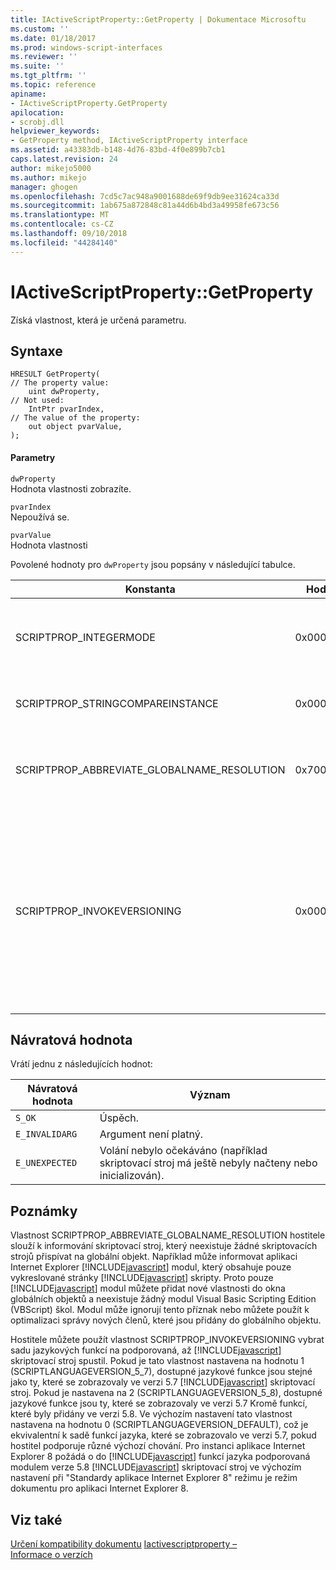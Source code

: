 ```yaml
---
title: IActiveScriptProperty::GetProperty | Dokumentace Microsoftu
ms.custom: ''
ms.date: 01/18/2017
ms.prod: windows-script-interfaces
ms.reviewer: ''
ms.suite: ''
ms.tgt_pltfrm: ''
ms.topic: reference
apiname:
- IActiveScriptProperty.GetProperty
apilocation:
- scrobj.dll
helpviewer_keywords:
- GetProperty method, IActiveScriptProperty interface
ms.assetid: a43383db-b148-4d76-83bd-4f0e899b7cb1
caps.latest.revision: 24
author: mikejo5000
ms.author: mikejo
manager: ghogen
ms.openlocfilehash: 7cd5c7ac948a9001688de69f9db9ee31624ca33d
ms.sourcegitcommit: 1ab675a872848c81a44d6b4bd3a49958fe673c56
ms.translationtype: MT
ms.contentlocale: cs-CZ
ms.lasthandoff: 09/10/2018
ms.locfileid: "44284140"
---
```

# <a name="iactivescriptpropertygetproperty"></a>IActiveScriptProperty::GetProperty
Získá vlastnost, která je určená parametru.  
  
## <a name="syntax"></a>Syntaxe  
  
```  
HRESULT GetProperty(  
// The property value:  
    uint dwProperty,    
// Not used:  
    IntPtr pvarIndex,    
// The value of the property:   
    out object pvarValue,    
);  
```  
  
#### <a name="parameters"></a>Parametry  
 `dwProperty`  
 Hodnota vlastnosti zobrazíte.  
  
 `pvarIndex`  
 Nepoužívá se.  
  
 `pvarValue`  
 Hodnota vlastnosti  
  
 Povolené hodnoty pro `dwProperty` jsou popsány v následující tabulce.  
  
|Konstanta|Hodnota|Význam|  
|--------------|-----------|-------------|  
|SCRIPTPROP_INTEGERMODE|0x00003000|Vynutí skriptovací stroj pro rozdělení v režimu celé číslo místo s plovoucí desetinnou čárkou režim bodu.|  
|SCRIPTPROP_STRINGCOMPAREINSTANCE|0x00003001|Povolí používání funkce porovnání řetězce skriptovací stroj se nahradí.|  
|SCRIPTPROP_ABBREVIATE_GLOBALNAME_RESOLUTION|0x70000002|Informuje o tom, který neexistuje žádné skriptovacích strojů přispívat na globální objekt skriptovací stroj.|  
|SCRIPTPROP_INVOKEVERSIONING|0x00004000|Vynutí [!INCLUDE[javascript](../../javascript/includes/javascript-md.md)] skriptovací stroj k výběru sady funkcí jazyka podporovaná. Výchozí sadu funkcí jazyka podporovaná modulem [!INCLUDE[javascript](../../javascript/includes/javascript-md.md)] skriptovací stroj je ekvivalentní k sadě funkcí jazyka, které se zobrazovalo ve verzi 5.7 [!INCLUDE[javascript](../../javascript/includes/javascript-md.md)] skriptovací stroj.|  
  
## <a name="return-value"></a>Návratová hodnota  
 Vrátí jednu z následujících hodnot:  
  
|Návratová hodnota|Význam|  
|------------------|-------------|  
|`S_OK`|Úspěch.|  
|`E_INVALIDARG`|Argument není platný.|  
|`E_UNEXPECTED`|Volání nebylo očekáváno (například skriptovací stroj má ještě nebyly načteny nebo inicializován).|  
  
## <a name="remarks"></a>Poznámky  
 Vlastnost SCRIPTPROP_ABBREVIATE_GLOBALNAME_RESOLUTION hostitele slouží k informování skriptovací stroj, který neexistuje žádné skriptovacích strojů přispívat na globální objekt. Například může informovat aplikaci Internet Explorer [!INCLUDE[javascript](../../javascript/includes/javascript-md.md)] modul, který obsahuje pouze vykreslované stránky [!INCLUDE[javascript](../../javascript/includes/javascript-md.md)] skripty. Proto pouze [!INCLUDE[javascript](../../javascript/includes/javascript-md.md)] modul můžete přidat nové vlastnosti do okna globálních objektů a neexistuje žádný modul Visual Basic Scripting Edition (VBScript) škol. Modul může ignorují tento příznak nebo můžete použít k optimalizaci správy nových členů, které jsou přidány do globálního objektu.  
  
 Hostitele můžete použít vlastnost SCRIPTPROP_INVOKEVERSIONING vybrat sadu jazykových funkcí na podporovaná, až [!INCLUDE[javascript](../../javascript/includes/javascript-md.md)] skriptovací stroj spustil. Pokud je tato vlastnost nastavena na hodnotu 1 (SCRIPTLANGUAGEVERSION_5_7), dostupné jazykové funkce jsou stejné jako ty, které se zobrazovaly ve verzi 5.7 [!INCLUDE[javascript](../../javascript/includes/javascript-md.md)] skriptovací stroj. Pokud je nastavena na 2 (SCRIPTLANGUAGEVERSION_5_8), dostupné jazykové funkce jsou ty, které se zobrazovaly ve verzi 5.7 Kromě funkcí, které byly přidány ve verzi 5.8. Ve výchozím nastavení tato vlastnost nastavena na hodnotu 0 (SCRIPTLANGUAGEVERSION_DEFAULT), což je ekvivalentní k sadě funkcí jazyka, které se zobrazovalo ve verzi 5.7, pokud hostitel podporuje různé výchozí chování. Pro instanci aplikace Internet Explorer 8 požádá o do [!INCLUDE[javascript](../../javascript/includes/javascript-md.md)] funkcí jazyka podporovaná modulem verze 5.8 [!INCLUDE[javascript](../../javascript/includes/javascript-md.md)] skriptovací stroj ve výchozím nastavení při "Standardy aplikace Internet Explorer 8" režimu je režim dokumentu pro aplikaci Internet Explorer 8.  
  
## <a name="see-also"></a>Viz také  
 [Určení kompatibility dokumentu](https://docs.microsoft.com/previous-versions/windows/internet-explorer/ie-developer/compatibility/cc288325(v=vs.85))   
 [Iactivescriptproperty –](../../winscript/reference/iactivescriptproperty.md)   
 [Informace o verzích](../../javascript/reference/javascript-version-information.md)